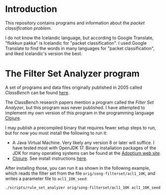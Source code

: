 # Introduction

This repository contains programs and information about the _packet
classification problem_.

I do not know the Icelandic language, but according to Google
Translate, "flokkun pakka" is Icelandic for "packet classification".
I used Google Translate to find the words in many languages for
"packet classification", and liked Icelandic's version the best.


# The Filter Set Analyzer program

A set of programs and data files originally published in 2005 called
_ClassBench_ can be found
[here](https://github.com/jafingerhut/classbench).

The ClassBench research papers mention a program called the _Filter
Set Analyzer_, but this program was never published.  I have attempted
to implement my own version of this program in the programming
language [Clojure](https://clojure.org).

I may publish a precompiled binary that requires fewer setup steps to
run, but for now you must install the following to run it:

+ A Java Virtual Machine.  Very likely any version 8 or later will
  suffice.  I have tested most with OpenJDK 17.  Binary installation
  packages of the JDK for many operating systems can be found at the
  [Adoptium web site](https://adoptium.net/temurin).
+ [Clojure](https://clojure.org).  See install instructions
  [here](https://clojure.org/guides/install_clojure).

After installing those, you can run it as shown in the following
example, which reads the filter set from the file
`orig/song-filterset/acl1_10K`, and writes a parameter file to
`acl1_10K_seed`:

```bash
./scripts/rule_set_analyzer orig/song-filterset/acl1_10K acl1_10K_seed
```

